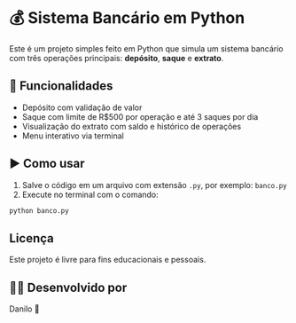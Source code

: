 # 💰 Sistema Bancário em Python

Este é um projeto simples feito em Python que simula um sistema bancário com três operações principais: **depósito**, **saque** e **extrato**.

## 🔧 Funcionalidades

- Depósito com validação de valor
- Saque com limite de R$500 por operação e até 3 saques por dia
- Visualização do extrato com saldo e histórico de operações
- Menu interativo via terminal

## ▶️ Como usar

1. Salve o código em um arquivo com extensão `.py`, por exemplo: `banco.py`
2. Execute no terminal com o comando:

```bash
python banco.py
```

## Licença

Este projeto é livre para fins educacionais e pessoais.

## 👨‍💻 Desenvolvido por

Danilo 🧠  

